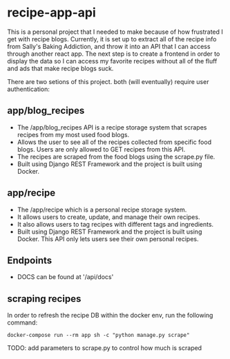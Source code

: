 # recipe-app-api

This is a personal project that I needed to make because of how frustrated I get with recipe blogs. Currently, it is set up to extract all of the recipe info from Sally's Baking Addiction, and throw it into an API that I can access through another react app. The next step is to create a frontend in order to display the data so I can access my favorite recipes without all of the fluff and ads that make recipe blogs suck.

There are two setions of this project. both (will eventually) require user authentication:

## app/blog_recipes

- The /app/blog_recipes API is a recipe storage system that scrapes recipes from my most used food blogs.
- Allows the user to see all of the recipes collected from specific food blogs. Users are only allowed to GET recipes from this API.
- The recipes are scraped from the food blogs using the scrape.py file.
- Built using Django REST Framework and the project is built using Docker.

## app/recipe

- The /app/recipe which is a personal recipe storage system.
- It allows users to create, update, and manage their own recipes.
- It also allows users to tag recipes with different tags and ingredients.
- Built using Django REST Framework and the project is built using Docker. This API only lets users see their own personal recipes.

## Endpoints

- DOCS can be found at '/api/docs'

## scraping recipes

In order to refresh the recipe DB within the docker env, run the following command:

```
docker-compose run --rm app sh -c "python manage.py scrape"
```

TODO: add parameters to scrape.py to control how much is scraped
